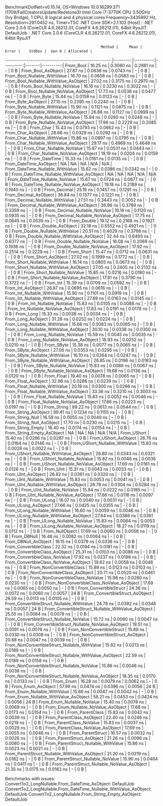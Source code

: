 
BenchmarkDotNet=v0.10.14, OS=Windows 10.0.16299.371 (1709/FallCreatorsUpdate/Redstone3)
Intel Core i7-3770K CPU 3.50GHz (Ivy Bridge), 1 CPU, 8 logical and 4 physical cores
Frequency=3435892 Hz, Resolution=291.0452 ns, Timer=TSC
.NET Core SDK=2.1.103
  [Host]     : .NET Core 2.0.6 (CoreCLR 4.6.26212.01, CoreFX 4.6.26212.01), 64bit RyuJIT
  DefaultJob : .NET Core 2.0.6 (CoreCLR 4.6.26212.01, CoreFX 4.6.26212.01), 64bit RyuJIT


                                                Method |     Mean |     Error |    StdDev |  Gen 0 | Allocated |
------------------------------------------------------ |---------:|----------:|----------:|-------:|----------:|
                                             From_Bool | 16.25 ns | 0.3080 ns | 0.2881 ns |      - |       0 B |
                                    From_Bool_AsObject | 27.87 ns | 0.0838 ns | 0.0743 ns |      - |       0 B |
                          From_Bool_Nullable_WithValue | 16.70 ns | 0.0658 ns | 0.0583 ns |      - |       0 B |
                 From_Bool_Nullable_WithValue_AsObject | 27.02 ns | 0.3175 ns | 0.2970 ns |      - |       0 B |
                            From_Bool_Nullable_NoValue | 16.16 ns | 0.3230 ns | 0.3022 ns |      - |       0 B |
                   From_Bool_Nullable_NoValue_AsObject | 17.73 ns | 0.0538 ns | 0.0477 ns |      - |       0 B |
                                             From_Byte | 15.44 ns | 0.0158 ns | 0.0123 ns |      - |       0 B |
                                    From_Byte_AsObject | 27.10 ns | 0.2395 ns | 0.2240 ns |      - |       0 B |
                          From_Byte_Nullable_WithValue | 15.90 ns | 0.1121 ns | 0.0875 ns |      - |       0 B |
                 From_Byte_Nullable_WithValue_AsObject | 26.88 ns | 0.1127 ns | 0.0999 ns |      - |       0 B |
                            From_Byte_Nullable_NoValue | 15.84 ns | 0.0280 ns | 0.0248 ns |      - |       0 B |
                   From_Byte_Nullable_NoValue_AsObject | 17.96 ns | 0.2229 ns | 0.2085 ns |      - |       0 B |
                                             From_Char | 15.43 ns | 0.0793 ns | 0.0662 ns |      - |       0 B |
                                    From_Char_AsObject | 28.66 ns | 0.0329 ns | 0.0292 ns |      - |       0 B |
                          From_Char_Nullable_WithValue | 15.86 ns | 0.0897 ns | 0.0795 ns |      - |       0 B |
                 From_Char_Nullable_WithValue_AsObject | 29.17 ns | 0.4969 ns | 0.4648 ns |      - |       0 B |
                            From_Char_Nullable_NoValue | 15.87 ns | 0.0531 ns | 0.0443 ns |      - |       0 B |
                   From_Char_Nullable_NoValue_AsObject | 18.19 ns | 0.0204 ns | 0.0159 ns |      - |       0 B |
                                         From_DateTime | 15.33 ns | 0.0161 ns | 0.0135 ns |      - |       0 B |
                                From_DateTime_AsObject |       NA |        NA |        NA |    N/A |       N/A |
                      From_DateTime_Nullable_WithValue | 15.62 ns | 0.0386 ns | 0.0342 ns |      - |       0 B |
             From_DateTime_Nullable_WithValue_AsObject |       NA |        NA |        NA |    N/A |       N/A |
                        From_DateTime_Nullable_NoValue | 15.67 ns | 0.0724 ns | 0.0677 ns |      - |       0 B |
               From_DateTime_Nullable_NoValue_AsObject | 19.18 ns | 0.2189 ns | 0.1940 ns |      - |       0 B |
                                          From_Decimal | 25.16 ns | 0.1457 ns | 0.1291 ns |      - |       0 B |
                                 From_Decimal_AsObject | 36.84 ns | 0.1377 ns | 0.1221 ns |      - |       0 B |
                       From_Decimal_Nullable_WithValue | 27.51 ns | 0.3443 ns | 0.3052 ns |      - |       0 B |
              From_Decimal_Nullable_WithValue_AsObject | 36.96 ns | 0.3789 ns | 0.3359 ns |      - |       0 B |
                         From_Decimal_Nullable_NoValue | 16.16 ns | 0.1120 ns | 0.0935 ns |      - |       0 B |
                From_Decimal_Nullable_NoValue_AsObject | 17.75 ns | 0.0645 ns | 0.0539 ns |      - |       0 B |
                                           From_Double | 19.12 ns | 0.2168 ns | 0.1921 ns |      - |       0 B |
                                  From_Double_AsObject | 32.18 ns | 0.5552 ns | 0.4921 ns |      - |       0 B |
                        From_Double_Nullable_WithValue | 20.51 ns | 0.4029 ns | 0.3768 ns |      - |       0 B |
               From_Double_Nullable_WithValue_AsObject | 32.44 ns | 0.6493 ns | 0.6377 ns |      - |       0 B |
                          From_Double_Nullable_NoValue | 16.08 ns | 0.2069 ns | 0.1936 ns |      - |       0 B |
                 From_Double_Nullable_NoValue_AsObject | 17.92 ns | 0.2514 ns | 0.2229 ns |      - |       0 B |
                                            From_Short | 15.47 ns | 0.0712 ns | 0.0631 ns |      - |       0 B |
                                   From_Short_AsObject | 27.02 ns | 0.1999 ns | 0.1772 ns |      - |       0 B |
                         From_Short_Nullable_WithValue | 16.14 ns | 0.0805 ns | 0.0673 ns |      - |       0 B |
                From_Short_Nullable_WithValue_AsObject | 27.05 ns | 0.2405 ns | 0.2132 ns |      - |       0 B |
                           From_Short_Nullable_NoValue | 15.85 ns | 0.0216 ns | 0.0180 ns |      - |       0 B |
                  From_Short_Nullable_NoValue_AsObject | 17.91 ns | 0.3790 ns | 0.3722 ns |      - |       0 B |
                                              From_Int | 15.39 ns | 0.0709 ns | 0.0592 ns |      - |       0 B |
                                     From_Int_AsObject | 26.87 ns | 0.0695 ns | 0.0616 ns |      - |       0 B |
                           From_Int_Nullable_WithValue | 15.90 ns | 0.1101 ns | 0.0919 ns |      - |       0 B |
                  From_Int_Nullable_WithValue_AsObject | 27.89 ns | 0.0163 ns | 0.0145 ns |      - |       0 B |
                             From_Int_Nullable_NoValue | 15.83 ns | 0.0105 ns | 0.0088 ns |      - |       0 B |
                    From_Int_Nullable_NoValue_AsObject | 17.83 ns | 0.0191 ns | 0.0178 ns |      - |       0 B |
                                             From_Long | 15.33 ns | 0.0038 ns | 0.0034 ns |      - |       0 B |
                                    From_Long_AsObject | 31.28 ns | 0.0252 ns | 0.0224 ns |      - |       0 B |
                          From_Long_Nullable_WithValue | 15.66 ns | 0.0083 ns | 0.0065 ns |      - |       0 B |
                 From_Long_Nullable_WithValue_AsObject | 30.10 ns | 0.0338 ns | 0.0300 ns |      - |       0 B |
                            From_Long_Nullable_NoValue | 15.59 ns | 0.0045 ns | 0.0035 ns |      - |       0 B |
                   From_Long_Nullable_NoValue_AsObject | 18.93 ns | 0.0252 ns | 0.0210 ns |      - |       0 B |
                                            From_SByte | 15.38 ns | 0.0077 ns | 0.0065 ns |      - |       0 B |
                                   From_SByte_AsObject | 27.06 ns | 0.0353 ns | 0.0295 ns |      - |       0 B |
                         From_SByte_Nullable_WithValue | 16.10 ns | 0.0264 ns | 0.0247 ns |      - |       0 B |
                From_SByte_Nullable_WithValue_AsObject | 26.85 ns | 0.0196 ns | 0.0183 ns |      - |       0 B |
                           From_SByte_Nullable_NoValue | 15.83 ns | 0.0086 ns | 0.0067 ns |      - |       0 B |
                  From_SByte_Nullable_NoValue_AsObject | 19.68 ns | 0.0136 ns | 0.0120 ns |      - |       0 B |
                                            From_Float | 19.40 ns | 0.0078 ns | 0.0065 ns |      - |       0 B |
                                   From_Float_AsObject | 32.96 ns | 0.0286 ns | 0.0239 ns |      - |       0 B |
                         From_Float_Nullable_WithValue | 20.19 ns | 0.0300 ns | 0.0266 ns |      - |       0 B |
                From_Float_Nullable_WithValue_AsObject | 33.36 ns | 0.3210 ns | 0.3003 ns |      - |       0 B |
                           From_Float_Nullable_NoValue | 15.83 ns | 0.0052 ns | 0.0046 ns |      - |       0 B |
                  From_Float_Nullable_NoValue_AsObject | 17.66 ns | 0.0223 ns | 0.0197 ns |      - |       0 B |
                                           From_String | 89.22 ns | 0.0613 ns | 0.0544 ns |      - |       0 B |
                                  From_String_AsObject | 99.41 ns | 0.1234 ns | 0.1155 ns |      - |       0 B |
                                      From_String_Null | 16.59 ns | 0.0055 ns | 0.0049 ns |      - |       0 B |
                             From_String_Null_AsObject | 17.70 ns | 0.0230 ns | 0.0215 ns |      - |       0 B |
                                     From_String_Empty | 16.40 ns | 0.0174 ns | 0.0154 ns |      - |       0 B |
                            From_String_Empty_AsObject |       NA |        NA |        NA |    N/A |       N/A |
                                           From_UShort | 15.40 ns | 0.0286 ns | 0.0267 ns |      - |       0 B |
                                  From_UShort_AsObject | 26.76 ns | 0.0164 ns | 0.0146 ns |      - |       0 B |
                        From_UShort_Nullable_WithValue | 15.83 ns | 0.0028 ns | 0.0022 ns |      - |       0 B |
               From_UShort_Nullable_WithValue_AsObject | 26.80 ns | 0.0343 ns | 0.0321 ns |      - |       0 B |
                          From_UShort_Nullable_NoValue | 15.82 ns | 0.0046 ns | 0.0036 ns |      - |       0 B |
                 From_UShort_Nullable_NoValue_AsObject | 17.69 ns | 0.0161 ns | 0.0126 ns |      - |       0 B |
                                             From_UInt | 15.31 ns | 0.0043 ns | 0.0033 ns |      - |       0 B |
                                    From_UInt_AsObject | 26.82 ns | 0.0361 ns | 0.0320 ns |      - |       0 B |
                          From_UInt_Nullable_WithValue | 15.83 ns | 0.0053 ns | 0.0041 ns |      - |       0 B |
                 From_UInt_Nullable_WithValue_AsObject | 26.78 ns | 0.0304 ns | 0.0284 ns |      - |       0 B |
                            From_UInt_Nullable_NoValue | 15.84 ns | 0.0222 ns | 0.0185 ns |      - |       0 B |
                   From_UInt_Nullable_NoValue_AsObject | 17.66 ns | 0.0116 ns | 0.0097 ns |      - |       0 B |
                                            From_ULong | 16.07 ns | 0.0040 ns | 0.0031 ns |      - |       0 B |
                                   From_ULong_AsObject | 27.66 ns | 0.0425 ns | 0.0355 ns |      - |       0 B |
                         From_ULong_Nullable_WithValue | 16.60 ns | 0.0059 ns | 0.0046 ns |      - |       0 B |
                From_ULong_Nullable_WithValue_AsObject | 27.84 ns | 0.0386 ns | 0.0361 ns |      - |       0 B |
                           From_ULong_Nullable_NoValue | 15.83 ns | 0.0064 ns | 0.0053 ns |      - |       0 B |
                  From_ULong_Nullable_NoValue_AsObject | 18.27 ns | 0.0119 ns | 0.0112 ns |      - |       0 B |
                                       From_NullObject | 17.69 ns | 0.0060 ns | 0.0056 ns |      - |       0 B |
                                           From_DBNull | 16.48 ns | 0.0082 ns | 0.0064 ns |      - |       0 B |
                                  From_DBNull_AsObject | 18.15 ns | 0.0379 ns | 0.0336 ns |      - |       0 B |
                                 From_ConvertibleClass | 22.32 ns | 0.0194 ns | 0.0181 ns |      - |       0 B |
                        From_ConvertibleClass_AsObject | 25.31 ns | 0.0103 ns | 0.0086 ns |      - |       0 B |
                         From_ConvertibleClass_NoValue | 17.92 ns | 0.0237 ns | 0.0198 ns |      - |       0 B |
                From_ConvertibleClass_NoValue_AsObject | 19.62 ns | 0.0058 ns | 0.0048 ns |      - |       0 B |
                              From_NonConvertibleClass | 15.89 ns | 0.0123 ns | 0.0103 ns |      - |       0 B |
                     From_NonConvertibleClass_AsObject | 20.71 ns | 0.0520 ns | 0.0461 ns |      - |       0 B |
                      From_NonConvertibleClass_NoValue | 15.98 ns | 0.0260 ns | 0.0230 ns |      - |       0 B |
             From_NonConvertibleClass_NoValue_AsObject | 17.69 ns | 0.0065 ns | 0.0050 ns |      - |       0 B |
                                From_ConvertibleStruct | 24.36 ns | 0.0072 ns | 0.0060 ns | 0.0057 |      24 B |
                       From_ConvertibleStruct_AsObject | 26.59 ns | 0.0113 ns | 0.0105 ns |      - |       0 B |
             From_ConvertibleStruct_Nullable_WithValue | 24.78 ns | 0.0392 ns | 0.0348 ns | 0.0057 |      24 B |
    From_ConvertibleStruct_Nullable_WithValue_AsObject | 25.55 ns | 0.0084 ns | 0.0078 ns |      - |       0 B |
               From_ConvertibleStruct_Nullable_NoValue | 15.72 ns | 0.0060 ns | 0.0047 ns |      - |       0 B |
      From_ConvertibleStruct_Nullable_NoValue_AsObject | 19.51 ns | 0.0091 ns | 0.0076 ns |      - |       0 B |
                             From_NonConvertibleStruct | 15.89 ns | 0.0330 ns | 0.0308 ns |      - |       0 B |
                    From_NonConvertibleStruct_AsObject | 20.68 ns | 0.0047 ns | 0.0039 ns |      - |       0 B |
          From_NonConvertibleStruct_Nullable_WithValue | 15.92 ns | 0.0213 ns | 0.0189 ns |      - |       0 B |
 From_NonConvertibleStruct_Nullable_WithValue_AsObject | 22.59 ns | 0.0189 ns | 0.0158 ns |      - |       0 B |
            From_NonConvertibleStruct_Nullable_NoValue | 15.86 ns | 0.0048 ns | 0.0038 ns |      - |       0 B |
   From_NonConvertibleStruct_Nullable_NoValue_AsObject | 18.35 ns | 0.0170 ns | 0.0133 ns |      - |       0 B |
                                             From_Enum | 16.28 ns | 0.0079 ns | 0.0062 ns |      - |       0 B |
                                    From_Enum_AsObject | 57.99 ns | 0.0474 ns | 0.0396 ns | 0.0056 |      24 B |
                          From_Enum_Nullable_WithValue | 15.66 ns | 0.0047 ns | 0.0042 ns |      - |       0 B |
                 From_Enum_Nullable_WithValue_AsObject | 58.21 ns | 0.0453 ns | 0.0424 ns | 0.0056 |      24 B |
                            From_Enum_Nullable_NoValue | 15.40 ns | 0.0078 ns | 0.0069 ns |      - |       0 B |
                   From_Enum_Nullable_NoValue_AsObject | 17.68 ns | 0.0173 ns | 0.0154 ns |      - |       0 B |
                                      From_ParentClass | 15.83 ns | 0.0042 ns | 0.0039 ns |      - |       0 B |
                             From_ParentClass_AsObject | 22.40 ns | 0.0246 ns | 0.0219 ns |      - |       0 B |
                              From_ParentClass_NoValue | 15.83 ns | 0.0037 ns | 0.0029 ns |      - |       0 B |
                     From_ParentClass_NoValue_AsObject | 17.69 ns | 0.0055 ns | 0.0046 ns |      - |       0 B |
                                     From_ParentStruct | 16.57 ns | 0.0032 ns | 0.0026 ns |      - |       0 B |
                            From_ParentStruct_AsObject | 21.26 ns | 0.0096 ns | 0.0080 ns |      - |       0 B |
                  From_ParentStruct_Nullable_WithValue | 15.86 ns | 0.0023 ns | 0.0021 ns |      - |       0 B |
         From_ParentStruct_Nullable_WithValue_AsObject | 21.20 ns | 0.0219 ns | 0.0182 ns |      - |       0 B |
                    From_ParentStruct_Nullable_NoValue | 15.90 ns | 0.0464 ns | 0.0411 ns |      - |       0 B |
           From_ParentStruct_Nullable_NoValue_AsObject | 21.35 ns | 0.0175 ns | 0.0163 ns |      - |       0 B |

Benchmarks with issues:
  ConvertTo2_LongNullable.From_DateTime_AsObject: DefaultJob
  ConvertTo2_LongNullable.From_DateTime_Nullable_WithValue_AsObject: DefaultJob
  ConvertTo2_LongNullable.From_String_Empty_AsObject: DefaultJob
